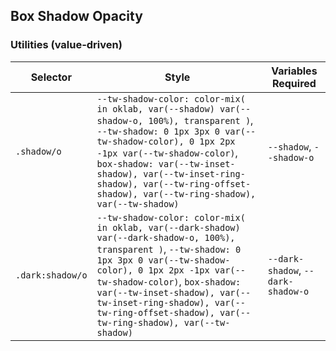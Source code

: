 ## Box Shadow Opacity

### Utilities (value-driven)

| Selector         | Style                                                                                                                                                                                                                                                                                                                                      | Variables Required                 |
| ---------------- | ------------------------------------------------------------------------------------------------------------------------------------------------------------------------------------------------------------------------------------------------------------------------------------------------------------------------------------------ | ---------------------------------- |
| `.shadow/o`      | `--tw-shadow-color: color-mix( in oklab, var(--shadow) var(--shadow-o, 100%), transparent )`, `--tw-shadow: 0 1px 3px 0 var(--tw-shadow-color), 0 1px 2px -1px var(--tw-shadow-color)`, `box-shadow: var(--tw-inset-shadow), var(--tw-inset-ring-shadow), var(--tw-ring-offset-shadow), var(--tw-ring-shadow), var(--tw-shadow)`           | `--shadow`, `--shadow-o`           |
| `.dark:shadow/o` | `--tw-shadow-color: color-mix( in oklab, var(--dark-shadow) var(--dark-shadow-o, 100%), transparent )`, `--tw-shadow: 0 1px 3px 0 var(--tw-shadow-color), 0 1px 2px -1px var(--tw-shadow-color)`, `box-shadow: var(--tw-inset-shadow), var(--tw-inset-ring-shadow), var(--tw-ring-offset-shadow), var(--tw-ring-shadow), var(--tw-shadow)` | `--dark-shadow`, `--dark-shadow-o` |
